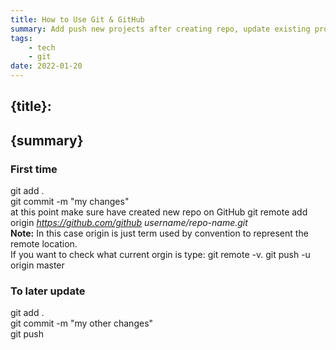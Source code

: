 ```yaml
---
title: How to Use Git & GitHub
summary: Add push new projects after creating repo, update existing projects
tags: 
    - tech
    - git
date: 2022-01-20
---
```

  
<article>

# {title}:
## {summary}

### First time

git add .  
git commit -m "my changes"  
at this point make sure have created new repo on GitHub
git remote add origin *https://github.com/github username/repo-name.git*  
**Note:** In this case origin is just term used by convention to represent the remote location.  
If you want to check what current orgin is type: git remote -v.
git push -u origin master  

### To later update

git add .  
git commit -m "my other changes"  
git push  

</article>
